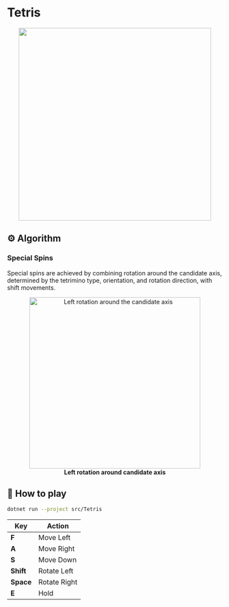 # Tetris
<div align="center">
  <img height=450 src="https://github.com/RyushiAok/Tetris/assets/55625375/c1bde67b-885d-4967-b69b-736600743bac" />
</div>


## ⚙️ Algorithm

### Special Spins
Special spins are achieved by combining rotation around the candidate axis, determined by the tetrimino type, orientation, and rotation direction, with shift movements.

<div align="center"> 
  <img width=400 alt="Left rotation around the candidate axis" src="https://github.com/RyushiAok/Tetris/assets/55625375/a6a57b41-4ecc-4436-a57f-63f0dd14ef5f" />
  <div><strong>Left rotation around candidate axis</strong></div>
</div>


## 🎈 How to play

```sh
dotnet run --project src/Tetris
```

| Key | Action |
| -- | -- |
| **F** | Move Left |
| **A** | Move Right |
| **S** | Move Down |
| **Shift** | Rotate Left |
| **Space** | Rotate Right |
| **E** | Hold |
